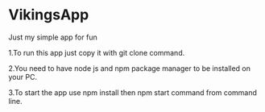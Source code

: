 # VikingsApp
Just my simple app for fun 

1.To run this app just copy it with git clone command.

2.You need to have node js and npm package manager to be installed on your PC.

3.To start the app use npm install then npm start command from command line.
